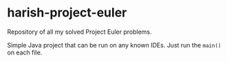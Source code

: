 # harish-project-euler
Repository of all my solved Project Euler problems.  

Simple Java project that can be run on any known IDEs.  Just run the `main()` on each file.
